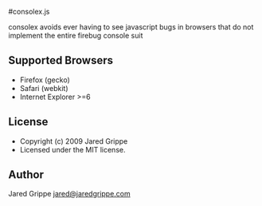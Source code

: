 #consolex.js

consolex avoids ever having to see javascript bugs in browsers that do not implement the entire firebug console suit

## Supported Browsers
-   Firefox (gecko)
-   Safari (webkit)
-   Internet Explorer >=6

## License
* Copyright (c) 2009 Jared Grippe
* Licensed under the MIT license.

## Author
Jared Grippe <jared@jaredgrippe.com>